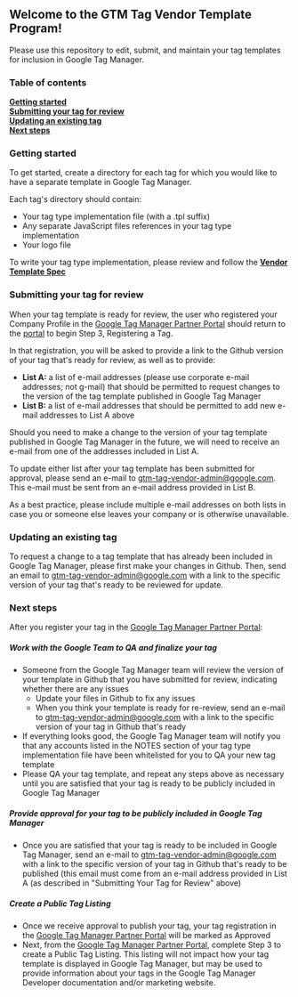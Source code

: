 ## Welcome to the GTM Tag Vendor Template Program!
Please use this repository to edit, submit, and maintain your tag templates for inclusion in Google Tag Manager.

### Table of contents
**[Getting started](#getting-started)**  
**[Submitting your tag for review](#submitting-your-tag-for-review)**  
**[Updating an existing tag](#updating-an-existing-tag)**  
**[Next steps](#next-steps)**

### Getting started
To get started, create a directory for each tag for which you would like to have a separate template in Google Tag Manager.

Each tag's directory should contain:
  * Your tag type implementation file (with a .tpl suffix)
  * Any separate JavaScript files references in your tag type implementation
  * Your logo file

To write your tag type implementation, please review and follow the **[Vendor Template Spec](https://github.com/gtm-vendor-templates/template-spec/blob/master/README.md)**

### Submitting your tag for review

When your tag template is ready for review, the user who registered your Company Profile in the [Google Tag Manager Partner Portal](https://gtm-partner-gallery.appspot.com/tagmanager/partners/owner/profile/company/) should return to the [portal](https://gtm-partner-gallery.appspot.com/tagmanager/partners/owner/profile/company/) to begin Step 3, Registering a Tag.

In that registration, you will be asked to provide a link to the Github version of your tag that's ready for review, as well as to provide:
  * **List A:** a list of e-mail addresses (please use corporate e-mail addresses; not g-mail) that should be permitted to request changes to the version of the tag template published in Google Tag Manager
  * **List B:** a list of e-mail addresses that should be permitted to add new e-mail addresses to List A above

Should you need to make a change to the version of your tag template published in Google Tag Manager in the future, we will need to receive an e-mail from one of the addresses included in List A.

To update either list after your tag template has been submitted for approval, please send an e-mail to <gtm-tag-vendor-admin@google.com>. This e-mail must be sent from an e-mail address provided in List B.

As a best practice, please include multiple e-mail addresses on both lists in case you or someone else leaves your company or is otherwise unavailable.

### Updating an existing tag

To request a change to a tag template that has already been included in Google Tag Manager, please first make your changes in Github. Then, send an email to <gtm-tag-vendor-admin@google.com> with a link to the specific version of your tag that's ready to be reviewed for update.

### Next steps

After you register your tag in the [Google Tag Manager Partner Portal](https://gtm-partner-gallery.appspot.com/tagmanager/partners/owner/profile/company/):

##### Work with the Google Team to QA and finalize your tag
  * Someone from the Google Tag Manager team will review the version of your template in Github that you have submitted for review, indicating whether there are any issues
    + Update your files in Github to fix any issues
    + When you think your template is ready for re-review, send an e-mail to <gtm-tag-vendor-admin@google.com> with a link to the specific version of your tag in Github that's ready
  * If everything looks good, the Google Tag Manager team will notify you that any accounts listed in the NOTES section of your tag type implementation file have been whitelisted for you to QA your new tag template
  * Please QA your tag template, and repeat any steps above as necessary until you are satisfied that your tag is ready to be publicly included in Google Tag Manager

##### Provide approval for your tag to be publicly included in Google Tag Manager
  * Once you are satisfied that your tag is ready to be included in Google Tag Manager, send an e-mail to <gtm-tag-vendor-admin@google.com> with a link to the specific version of your tag in Github that's ready to be published (this email must come from an e-mail address provided in List A (as described in "Submitting Your Tag for Review" above)

##### Create a Public Tag Listing
  * Once we receive approval to publish your tag, your tag registration in the [Google Tag Manager Partner Portal](https://gtm-partner-gallery.appspot.com/tagmanager/partners/owner/profile/company/) will be marked as Approved
  * Next, from the [Google Tag Manager Partner Portal](https://gtm-partner-gallery.appspot.com/tagmanager/partners/owner/profile/company/), complete Step 3 to create a Public Tag Listing. This listing will not impact how your tag template is displayed in Google Tag Manager, but may be used to provide information about your tags in the Google Tag Manager Developer documentation and/or marketing website.
